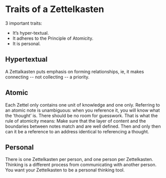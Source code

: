Traits of a Zettelkasten
===

3 important traits:

 - It’s hyper-textual.
 - It adheres to the Principle of Atomicity.
 - It is personal.


Hypertextual
---

A Zettalkasten puts emphasis on forming relationships, ie, it makes connecting
-- not collecting -- a priority.

Atomic
---

Each Zettel only contains one unit of knowledge and one only. Referring to an
atomic note is unambiguous: when you reference it, you will know what the
‘thought’ is. There should be no room for guesswork. That is what the rule of
atomicity means: Make sure that the layer of content and the boundaries between
notes match and are well defined. Then and only then can it be a reference to an
address identical to referencing a thought.

Personal
---

There is one Zettelkasten per person, and one person per Zettelkasten. Thinking
is a different process from communicating with another person. You want your
Zettelkasten to be a personal thinking tool.
